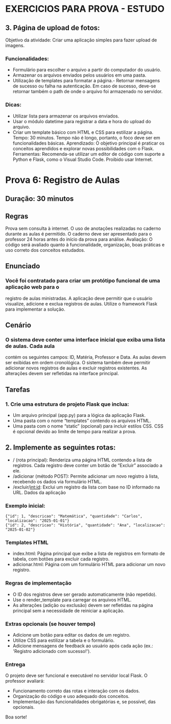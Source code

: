 # EXERCICIOS PARA PROVA - ESTUDO

## 3. Página de upload de fotos:

Objetivo da atividade: Criar uma aplicação simples para fazer upload de imagens.

### Funcionalidades:

- Formulário para escolher o arquivo a partir do computador do usuário.
- Armazenar os arquivos enviados pelos usuários em uma pasta.
- Utilização de templates para formatar a página.- Retornar mensagens de sucesso ou falha na autenticação. Em caso de sucesso, deve-se retornar também o path de onde o arquivo foi armazenado no servidor.

### Dicas:

- Utilizar lista para armazenar os arquivos enviados.
- Usar o módulo datetime para registrar a data e hora do upload do arquivo.
- Criar um template básico com HTML e CSS para estilizar a página.
  Tempo: 30 minutos. Tempo não é longo, portanto, o foco deve ser em funcionalidades básicas.
  Aprendizado: O objetivo principal é praticar os conceitos aprendidos e explorar novas possibilidades com o Flask.
  Ferramentas: Recomenda-se utilizar um editor de código com suporte a Python e Flask, como o Visual Studio Code.
  Proibido usar Internet.

# Prova 6: Registro de Aulas

## Duração: 30 minutos

## Regras

Prova sem consulta à internet. O uso de anotações realizadas no caderno
durante as aulas é permitido. O caderno deve ser apresentado para o professor 24
horas antes do início da prova para análise.
Avaliação: O código será avaliado quanto à funcionalidade, organização, boas práticas
e uso correto dos conceitos estudados.

## Enunciado

### Você foi contratado para criar um protótipo funcional de uma aplicação web para o

registro de aulas ministradas. A aplicação deve permitir que o usuário visualize,
adicione e exclua registros de aulas. Utilize o framework Flask para implementar a
solução.

## Cenário

### O sistema deve conter uma interface inicial que exiba uma lista de aulas. Cada aula

contém os seguintes campos: ID, Matéria, Professor e Data. As aulas devem ser
exibidas em ordem cronológica. O sistema também deve permitir adicionar novos
registros de aulas e excluir registros existentes. As alterações devem ser refletidas na
interface principal.

## Tarefas

### 1. Crie uma estrutura de projeto Flask que inclua:

- Um arquivo principal (app.py) para a lógica da aplicação Flask.
- Uma pasta com o nome “templates” contendo os arquivos HTML.
- Uma pasta com o nome “static” (opcional) para incluir estilos CSS. CSS é opcional
  devido ao limite de tempo para realizar a prova.

## 2. Implemente as seguintes rotas:

- / (rota principal): Renderiza uma página HTML contendo a lista de registros. Cada
  registro deve conter um botão de “Excluir” associado a ele.
- /adicionar (método POST): Permite adicionar um novo registro à lista, recebendo os
  dados via formulário HTML.
- /excluir/<int:id>: Exclui um registro da lista com base no ID informado na URL.
  Dados da aplicação

### Exemplo inicial:

```
{"id": 1, "descricao": "Matemática", "quantidade": "Carlos", "localizacao": "2025-01-01"}
{"id": 2, "descricao": "História", "quantidade": "Ana", "localizacao": "2025-01-02"}
```

### Templates HTML

- index.html: Página principal que exibe a lista de registros em formato de tabela, com
  botões para excluir cada registro.
- adicionar.html: Página com um formulário HTML para adicionar um novo registro.

### Regras de implementação

- O ID dos registros deve ser gerado automaticamente (não repetido).
- Use o render_template para carregar os arquivos HTML.
- As alterações (adição ou exclusão) devem ser refletidas na página principal sem a
  necessidade de reiniciar a aplicação.

### Extras opcionais (se houver tempo)

- Adicione um botão para editar os dados de um registro.
- Utilize CSS para estilizar a tabela e o formulário.
- Adicione mensagens de feedback ao usuário após cada ação (ex.: 'Registro
  adicionado com sucesso!').

### Entrega

O projeto deve ser funcional e executável no servidor local Flask. O professor avaliará:

- Funcionamento correto das rotas e interação com os dados.
- Organização do código e uso adequado dos conceitos.
- Implementação das funcionalidades obrigatórias e, se possível, das opcionais.

Boa sorte!
